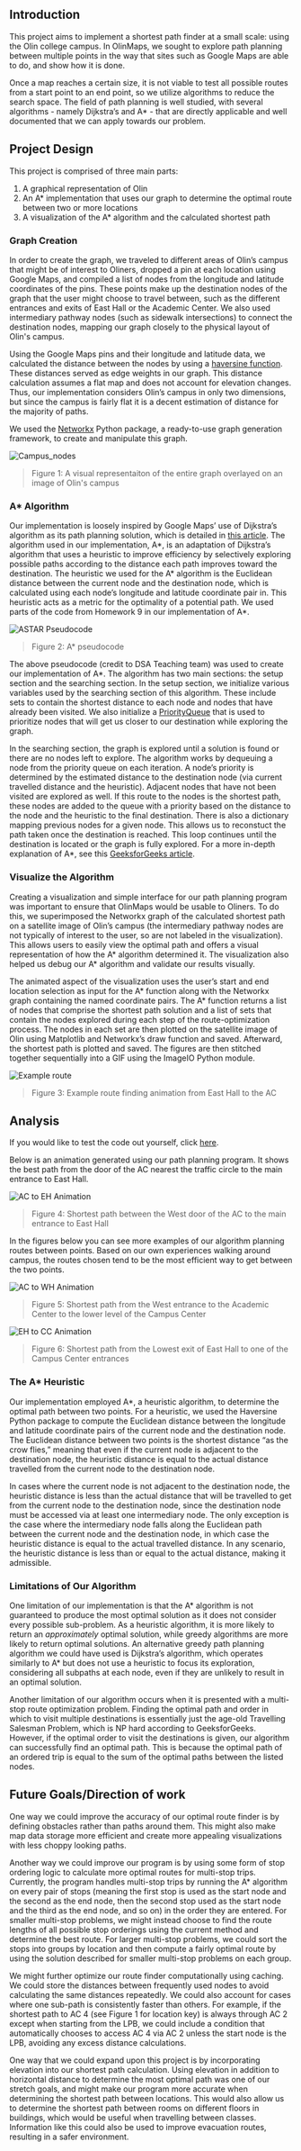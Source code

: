 
## Introduction
This project aims to implement a shortest path finder at a small scale: using the Olin college campus. In OlinMaps, we sought to explore path planning between multiple points in the way that sites such as Google Maps are able to do, and show how it is done.

Once a map reaches a certain size, it is not viable to test all possible routes from a start point to an end point, so we utilize algorithms to reduce the search space. The field of path planning is well studied, with several algorithms - namely Dijkstra’s and A* - that are directly applicable and well documented that we can apply towards our problem. 



## Project Design
This project is comprised of three main parts:
1. A graphical representation of Olin
2. An A* implementation that  uses our graph to determine the optimal route between two or more locations
3. A visualization of the A* algorithm and the calculated shortest path



### Graph Creation

In order to create the graph, we traveled to different areas of Olin’s campus that might be of interest to Oliners, dropped a pin at each location using Google Maps, and compiled a list of nodes from the longitude and latitude coordinates of the pins. These points make up the destination nodes of the graph that the user might choose to travel between, such as the different entrances and exits of East Hall or the Academic Center. We also used intermediary pathway nodes (such as sidewalk intersections) to connect the destination nodes, mapping our graph closely to the physical layout of Olin's campus. 

Using the Google Maps pins and their longitude and latitude data, we calculated the distance between the nodes by using a [haversine function](https://pypi.org/project/haversine/). These distances served as edge weights in our graph. This distance calculation assumes a flat map and does not account for elevation changes. Thus, our implementation considers Olin’s campus in only two dimensions, but since the campus is fairly flat it is a decent estimation of distance for the majority of paths.

We used the [Networkx](https://networkx.org/) Python package, a ready-to-use graph generation framework, to create and manipulate this graph. 

![Campus_nodes](all_nodes2.png)
> Figure 1: A visual representaiton of the entire graph overlayed on an image of Olin's campus

### A* Algorithm
Our implementation is loosely inspired by Google Maps’ use of Dijkstra’s algorithm as its path planning solution, which is detailed in [this article](https://www.vice.com/en/article/4x3pp9/the-simple-elegant-algorithm-that-makes-google-maps-possible). The algorithm used in our implementation, A\*, is an adaptation of Dijkstra’s algorithm that uses a heuristic to improve efficiency by selectively exploring possible paths according to the distance each path improves toward the destination. 
The heuristic we used for the A* algorithm is the Euclidean distance between the current node and the destination node, which is calculated using each node’s longitude and latitude coordinate pair in. This heuristic acts as a metric for the optimality of a potential path. We used parts of the code from Homework 9 in our implementation of A*.

![ASTAR Pseudocode](/images/astar_pseudo.png)

> Figure 2: A* pseudocode

The above pseudocode (credit to DSA Teaching team) was used to create our implementation of A*. The algorithm has two main sections: the setup section and the searching section. In the setup section, we initialize various variables used by the searching section of this algorithm. These include sets to contain the shortest distance to each node and nodes that have already been visited. We also initialize a [PriorityQueue](https://docs.python.org/3/library/heapq.html) that is used to prioritize nodes that will get us closer to our destination while exploring the graph. 

In the searching section, the graph is explored until a solution is found or there are no nodes left to explore. The algorithm works by dequeuing a node from the priority queue on each iteration. A node’s priority is determined by the estimated distance to the destination node (via current travelled distance and the heuristic). Adjacent nodes that have not been visited are explored as well. If this route to the nodes is the shortest path, these nodes are added to the queue with a priority based on the distance to the node and the heuristic to the final destination. There is also a dictionary mapping previous nodes for a given node. This allows us to reconstuct the path taken once the destination is reached. This loop continues until the destination is located or the graph is fully explored. For a more in-depth explanation of A*, see this [GeeksforGeeks article](https://www.geeksforgeeks.org/a-search-algorithm/).



### Visualize the Algorithm
Creating a visualization and simple interface for our path planning program was important to ensure that OlinMaps would be usable to Oliners. To do this, we superimposed the Networkx graph of the calculated shortest path on a satellite image of Olin’s campus (the intermediary pathway nodes are not typically of interest to the user, so are not labeled in the visualization). This allows users to easily view the optimal path and offers a visual representation of how the A* algorithm determined it. The visualization also helped us debug our A* algorithm and validate our results visually. 

The animated aspect of the visualization uses the user’s start and end location selection as input for the A* function along with the Networkx graph containing the named coordinate pairs. The A* function returns a list of nodes that comprise the shortest path solution and a list of sets that contain the nodes explored during each step of the route-optimization process. The nodes in each set are then plotted on the satellite image of Olin using Matplotlib and Networkx’s draw function and saved. Afterward, the shortest path is plotted and saved. The figures are then stitched together sequentially into a GIF using the ImageIO Python module.

![Example route](/images/EH1_AC4.gif)
> Figure 3: Example route finding animation from East Hall to the AC
 
## Analysis
If you would like to test the code out yourself, click [here](https://mybinder.org/v2/gh/teadetime/olinMaps/HEAD?filepath=olinMaps_notebook.ipynb).

Below is an animation generated using our path planning program. It shows the best path from the door of the AC nearest the traffic circle to the main entrance to East Hall.

![AC to EH Animation](/images/animation.gif)
> Figure 4: Shortest path between the West door of the AC to the main entrance to East Hall

In the figures below you can see more examples of our algorithm planning routes between points. Based on our own experiences walking around campus, the routes chosen tend to be the most efficient way to get between the two points.


![AC to WH Animation](/images/AC1_WH1.gif)
> Figure 5: Shortest path from the West entrance to the Academic Center to the lower level of the Campus Center

![EH to CC Animation](/images/EH3_CC3.gif)
> Figure 6: Shortest path from the Lowest exit of East Hall to one of the Campus Center entrances

### The A* Heuristic
Our implementation employed A*, a heuristic algorithm, to determine the optimal path between two points. For a heuristic, we used the Haversine Python package to compute the Euclidean distance between the longitude and latitude coordinate pairs of the current node and the destination node. The Euclidean distance between two points is the shortest distance “as the crow flies,” meaning that even if the current node is adjacent to the destination node, the heuristic distance is equal to the actual distance travelled from the current node to the destination node. 

In cases where the current node is not adjacent to the destination node, the heuristic distance is less than the actual distance that will be travelled to get from the current node to the destination node, since the destination node must be accessed via at least one intermediary node. The only exception is the case where the intermediary node falls along the Euclidean path between the current node and the destination node, in which case the heuristic distance is equal to the actual travelled distance. In any scenario, the heuristic distance is less than or equal to the actual distance, making it admissible.

### Limitations of Our Algorithm
One limitation of our implementation is that the A* algorithm is not guaranteed to produce the most optimal solution as it does not consider every possible sub-problem. As a heuristic algorithm, it is more likely to return an *approximately* optimal solution, while greedy algorithms are more likely to return optimal solutions. An alternative greedy path planning algorithm we could have used is Dijkstra’s algorithm, which operates similarly to A* but does not use a heuristic to focus its exploration, considering all subpaths at each node, even if they are unlikely to result in an optimal solution. 

Another limitation of our algorithm occurs when it is presented with a multi-stop route optimization problem. Finding the optimal path and order in which to visit multiple destinations is essentially just the age-old Travelling Salesman Problem, which is NP hard according to GeeksforGeeks. However, if the optimal order to visit the destinations is given, our algorithm can successfully find an optimal path. This is because the optimal path of an ordered trip is equal to the sum of the optimal paths between the listed nodes.


## Future Goals/Direction of work

One way we could improve the accuracy of our optimal route finder is by defining obstacles rather than paths around them. This might also make map data storage more efficient and create more appealing visualizations with less choppy looking paths.

Another way we could improve our program is by using some form of stop ordering logic to calculate more optimal routes for multi-stop trips. Currently, the program handles multi-stop trips by running the A* algorithm on every pair of stops (meaning the first stop is used as the start node and the second as the end node, then the second stop used as the start node and the third as the end node, and so on) in the order they are entered. For smaller multi-stop problems, we might instead choose to find the route lengths of all possible stop orderings using the current method and determine the best route. For larger multi-stop problems, we could sort the stops into groups by location and then compute a fairly optimal route by using the solution described for smaller multi-stop problems on each group.

We might further optimize our route finder computationally using caching. We could store the distances between frequently used nodes to avoid calculating the same distances repeatedly. We could also account for cases where one sub-path is consistently faster than others. For example, if the shortest path to AC 4 (see Figure 1 for location key) is always through AC 2 except when starting from the LPB, we could include a condition that automatically chooses to access AC 4 via AC 2 unless the start node is the LPB, avoiding any excess distance calculations.

One way that we could expand upon this project is by incorporating elevation into our shortest path calculation. Using elevation in addition to horizontal distance to determine the most optimal path was one of our stretch goals, and might make our program more accurate when determining the shortest path between locations. This would also allow us to determine the shortest path between rooms on different floors in buildings, which would be useful when travelling between classes. Information like this could also be used to improve evacuation routes, resulting in a safer environment.
